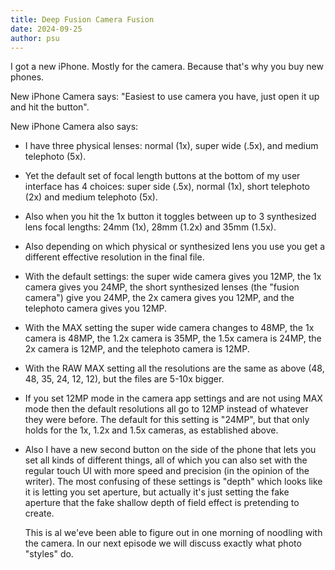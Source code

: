 ```yaml
---
title: Deep Fusion Camera Fusion
date: 2024-09-25
author: psu
---
```


I got a new iPhone. Mostly for the camera. Because that's why you buy new phones.

New iPhone Camera says: "Easiest to use camera you have, just open it up and hit the button".

New iPhone Camera also says:

- I have three physical lenses: normal (1x), super wide (.5x), and medium telephoto (5x).

- Yet the default set of focal length buttons at the bottom of my user interface has 4
  choices: super side (.5x), normal (1x), short telephoto (2x) and medium telephoto (5x).

- Also when you hit the 1x button it toggles between up to 3 synthesized lens focal lengths:
  24mm (1x), 28mm (1.2x) and 35mm (1.5x).

- Also depending on which physical or synthesized lens you use you get a different
  effective resolution in the final file.

- With the default settings: the super wide camera gives you 12MP, the 1x camera gives you
  24MP, the short synthesized lenses (the "fusion camera") give you 24MP, the 2x camera
  gives you 12MP, and the telephoto camera gives you 12MP.

- With the MAX setting the super wide camera changes to 48MP, the 1x camera is 48MP, the
  1.2x camera is 35MP, the 1.5x camera is 24MP, the 2x camera is 12MP, and the telephoto
  camera is 12MP.
  
- With the RAW MAX setting all the resolutions are the same as above (48, 48, 35, 24, 12,
  12), but the files are 5-10x bigger.

- If you set 12MP mode in the camera app settings and are not using MAX mode then the
  default resolutions all go to 12MP instead of whatever they were before. The default for
  this setting is "24MP", but that only holds for the 1x, 1.2x and 1.5x cameras, as
  established above.

- Also I have a new second button on the side of the phone that lets you set all kinds of
  different things, all of which you can also set with the regular touch UI with more
  speed and precision (in the opinion of the writer). The most confusing of these settings
  is "depth" which looks like it is letting you set aperture, but actually it's just
  setting the fake aperture that the fake shallow depth of field effect is pretending to
  create.

  This is al we'eve been able to figure out in one morning of noodling with the camera. In
  our next episode we will discuss exactly what photo "styles" do.
